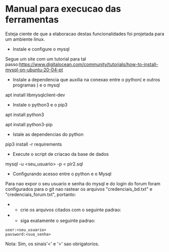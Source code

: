 # Manual para execucao das ferramentas

Esteja ciente de que a elaboracao destas funcionalidades foi projetada para um ambiente linux.

- Instale e configure o mysql

Segue um site com um tutorial para tal passo:<https://www.digitalocean.com/community/tutorials/how-to-install-mysql-on-ubuntu-20-04-pt>

- Instale a dependencia que auxilia na conexao entre o python( e outros programas ) e o mysql

apt install libmysqlclient-dev

- Instale o python3 e o pip3

apt install python3

apt install python3-pip

- Istale as dependencias do python

pip3 install -r requirements

- Execute o script de criacao da base de dados
  
mysql -u <seu_usuario> -p < pir2.sql

- Configurando acesso entre o python e o Mysql

Para nao expor o seu usuario e senha do mysql e do login do forum foram configurados para o git nao rastear os arquivos
"credenciais\_bd.txt" e "credenciais\_forum.txt", portanto:

+ - crie os arquivos citados com o seguinte padrao: 

+ - siga exatamente o seguinte padrao:
```
user:<seu_usuario>
password:<sua_senha>
```
Nota: Sim, os sinais'<' e '>' sao obrigatorios.
